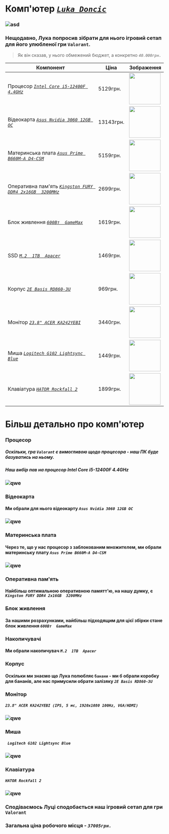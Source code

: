 #  Комп'ютер [_`Luka Doncic`_](https://www.instagram.com/lukadoncic/)
### ![asd](https://mavsshop.com/cdn/shop/collections/MIA_DAL_010121_James839_large.jpg?v=1734348916)

### Нещодавно, Лука попросив зібрати для нього ігровий сетап для його улюбленої гри `Valorant`.
> Як він сказав, у нього обмежений бюджет, а конкретно _`40.000грн.`_

|Компонент|Ціна|Зображення|
|---------|----|----------|
|Процесор [_`Intel Core i5-12400F 4.4GHz`_](https://telemart.ua/ua/products/intel-core-i5-12400f-2544ghz-18mb-s1700-box-bx8071512400f/?srsltid=AfmBOorzErRl00f_yW6a2cN0B48-Wk_y9YGm1LM9GqYipdmQnBBowzY9)| 5129грн.|<img width = "100" src = "https://artline.ua/storage/images/products/6953/gallery/89422/600_products_1668068286376556_0.webp"> |
|Відеокарта [_`Asus Nvidia 3060 12GB OC`_](https://wo.ua/ua/videokarta-asus-geforce-rtx-3060-12gb-gddr6-dual-oc-v2-dual-rtx3060-o12g-v2-lhr.html?srsltid=AfmBOoqVuAPIouTEUtKUGSWSw1tGaFNP6Nsw_aaaKpcaRlz6-fTh0BN4)| 13143грн.|<img width = "100" src = "https://artline.ua/storage/images/products/8099/gallery/100529/600_gallery_1663338139584304_0.webp"> |
|Материнська плата [_`Asus Prime B660M-A D4-CSM`_](https://hard.rozetka.com.ua/ua/asus-prime-b660m-a-d4-csm/p393044430/)| 5159грн.|<img width = "100" src = "https://artline.ua/storage/images/products/15614/gallery/186610/350_gallery_1695297825961486_0.webp"> |
|Оперативна пам'ять [_`Kingston FURY DDR4 2x16GB  3200MHz`_](https://telemart.ua/ua/products/kingston-ddr4-32gb-2x16gb-3200mhz-fury-beast-black-kf432c16bb1k232/?srsltid=AfmBOorQMMlJh8FqOlKJdTRIOGZCZdpLZIAeMXgGn-jS-lCxivB8Czbd) | 2699грн.|<img width = "100" src = "https://img.telemart.ua/374725-526249-product_popup/kingston-ddr4-32gb-2x16gb-3200mhz-fury-beast-black-kf432c16bb1k232.jpg"> |
|Блок живлення [_`600Вт  GameMax`_](https://hard.rozetka.com.ua/ua/gamemax_ge_600/p17470267/)| 1619грн.|<img width = "100" src = "https://content1.rozetka.com.ua/goods/images/big/511003243.jpg"> |
|SSD [_`M.2  1TB  Apacer`_](https://hard.rozetka.com.ua/ua/apacer-ap512gas2280p4u-1/p413109990/)| 1469грн.|<img width = "100" src = "https://content.rozetka.com.ua/goods/images/big/367875204.jpg"> |
|Корпус [_`2E Basis RD860-3U`_](https://hard.rozetka.com.ua/ua/2e-2e-rd860-3u/p316639822/) | 969грн.|<img width = "100" src = "https://2e.ua/wp-content/uploads/2025/01/645b4e66110de_2e-rd860-3u_1-600x349.jpg"> |
|Монітор [_`23.8" ACER KA242YEBI`_](https://hard.rozetka.com.ua/ua/acer-umqx2eee05/p411520983/) | 3440грн.|<img width = "100" src = "https://content2.rozetka.com.ua/goods/images/big/423866365.jpg"> |
|Миша [_`Logitech G102 Lightsync Blue`_](https://rozetka.com.ua/ua/logitech_910_005801/p247247869/) | 1449грн.|<img width = "100" src = "https://content.rozetka.com.ua/goods/images/big/246091335.jpg"> |
|Клавіатура [_`HATOR Rockfall 2`_](https://rozetka.com.ua/ua/hator-htk-521/p404678649/) | 1899грн.|<img width = "100" src = "https://hator.gg/wp-content/uploads/products/keyboards/rockfall-2-tkl-mecha/original/rockfall-2-tkl-mecha-black_3.png"> |

# Більш детально про комп'ютер

###  Процесор
##### Оскільки, гра `Valorant` є вимогливою щодо процесора - наш ПК буде базуватись на ньому.
##### Наш вибір пав на процесор _Intel Core i5-12400F 4.4GHz_
### ![qwe](https://artline.ua/storage/images/products/6953/gallery/89422/600_products_1668068286376556_0.webp)
### Відеокарта
#### Ми обрали для нього відеокарту _`Asus Nvidia 3060 12GB OC`_
### ![qwe](https://artline.ua/storage/images/products/8099/gallery/100529/600_gallery_1663338139584304_0.webp)
### Материнська плата
#### Через те, що у нас процесор з заблокованим множителем, ми обрали материнську плату _`Asus Prime B660M-A D4-CSM`_ 
### ![qwe](https://artline.ua/storage/images/products/15614/gallery/186610/350_gallery_1695297825961486_0.webp)
### Оперативна пам'ять
#### Найбільш оптимальною оперативною памятт'ю, на нашу думку, є _`Kingston FURY DDR4 2x16GB  3200MHz`_
### Блок живлення
#### За нашими розрахунками, найбільш підходящим для цієї збірки стане блок живлення _`600Вт  GameMax`_
### Накопичувачі
#### Ми обрали накопичувач _`M.2  1TB  Apacer`_ 
### Корпус
#### Оскільки ми знаємо що Лука полюбляє `банани` - ми б обрали коробку для бананів, але нас примусили обрати залізяку _`2E Basis RD860-3U`_
### Монітор
#### _`23.8" ACER KA242YEBI (IPS, 5 мс, 1920x1080 100Hz, VGA/HDMI)`_
### ![qwe](https://files.foxtrot.com.ua/PhotoNew/img_0_10_5811_0_1_NIlkq2.jpg)
### Миша
#### _` Logitech G102 Lightsync Blue`_ 
### ![qwe](https://content.rozetka.com.ua/goods/images/big/246091335.jpg)
### Клавіатура
####  _`HATOR Rockfall 2`_ 
### ![qwe](https://hator.gg/wp-content/uploads/products/keyboards/rockfall-2-tkl-mecha/original/rockfall-2-tkl-mecha-black_3.png)

### Сподіваємось Луці сподобається наш ігровий сетап для гри `Valorant`
### Загальна ціна робочого місця - _`37005грн.`_ 
